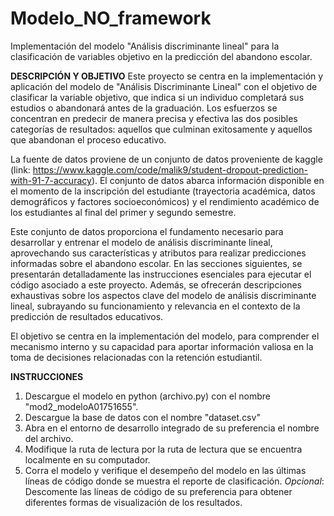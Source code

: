 # Modelo_NO_framework
Implementación del modelo "Análisis discriminante lineal" para la clasificación de variables objetivo en la predicción del abandono escolar.

**DESCRIPCIÓN Y OBJETIVO**
Este proyecto se centra en la implementación y aplicación del modelo de "Análisis Discriminante Lineal" con el objetivo de clasificar la variable objetivo, que indica si un individuo completará sus estudios o abandonará antes de la graduación. Los esfuerzos se concentran en predecir de manera precisa y efectiva las dos posibles categorías de resultados: aquellos que culminan exitosamente y aquellos que abandonan el proceso educativo.

La fuente de datos proviene de un conjunto de datos proveniente de kaggle (link: https://www.kaggle.com/code/malik9/student-dropout-prediction-with-91-7-accuracy). El conjunto de datos abarca información disponible en el momento de la inscripción del estudiante (trayectoria académica, datos demográficos y factores socioeconómicos) y el rendimiento académico de los estudiantes al final del primer y segundo semestre.

Este conjunto de datos proporciona el fundamento necesario para desarrollar y entrenar el modelo de análisis discriminante lineal, aprovechando sus características y atributos para realizar predicciones informadas sobre el abandono escolar. En las secciones siguientes, se presentarán detalladamente las instrucciones esenciales para ejecutar el código asociado a este proyecto. Además, se ofrecerán descripciones exhaustivas sobre los aspectos clave del modelo de análisis discriminante lineal, subrayando su funcionamiento y relevancia en el contexto de la predicción de resultados educativos.

El objetivo se centra en la implementación del modelo, para comprender el mecanismo interno y su capacidad para aportar información valiosa en la toma de decisiones relacionadas con la retención estudiantil. 

**INSTRUCCIONES**
  1. Descargue el modelo en python (archivo.py) con el nombre "mod2_modeloA01751655".
  2. Descargue la base de datos con el nombre "dataset.csv"
  3. Abra en el entorno de desarrollo integrado de su preferencia el nombre del archivo.
  4. Modifique la ruta de lectura por la ruta de lectura que se encuentra localmente en su computador.
  5. Corra el modelo y verifique el desempeño del modelo en las últimas líneas de código donde se muestra el reporte de clasificación.
  *Opcional*: Descomente las líneas de código de su preferencia para obtener diferentes formas de visualización de los resultados. 
